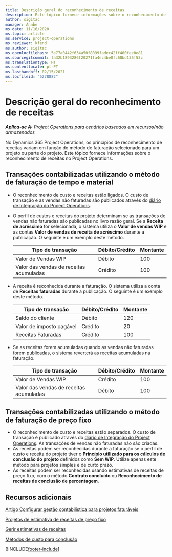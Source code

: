 ```yaml
---
title: Descrição geral do reconhecimento de receitas
description: Este tópico fornece informações sobre o reconhecimento de receitas no Project Operations.
author: sigitac
manager: Annbe
ms.date: 11/16/2020
ms.topic: article
ms.service: project-operations
ms.reviewer: kfend
ms.author: sigitac
ms.openlocfilehash: 5e77a0442f634a50f8099fadec42ff400fee0e81
ms.sourcegitcommit: fa32b1893286f20271fa4ec4be8fc68bd135f53c
ms.translationtype: HT
ms.contentlocale: pt-PT
ms.lasthandoff: 02/15/2021
ms.locfileid: "5278882"
---
```

# <a name="revenue-recognition-overview"></a>Descrição geral do reconhecimento de receitas

_**Aplica-se A:** Project Operations para cenários baseados em recursos/não armazenados_

No Dynamics 365 Project Operations, os princípios de reconhecimento de receitas variam em função do método de faturação selecionado para um projeto ou parte do projeto. Este tópico fornece informações sobre o reconhecimento de receitas no Project Operations.

## <a name="transactions-accounted-using-time-and-material-billing-method"></a>Transações contabilizadas utilizando o método de faturação de tempo e material

- O reconhecimento de custo e receitas estão ligados. O custo de transação e as vendas não faturadas são publicados através do [diário de Integração do Project Operations](../project-accounting/project-operations-integration-journal.md).
- O perfil de custos e receitas do projeto determinam se as transações de vendas não faturadas são publicadas no livro razão geral. Se a **Receita de acréscimo** for selecionada, o sistema utiliza o **Valor de vendas WIP** e as contas **Valor de vendas de receita de acréscimo** durante a publicação. O seguinte é um exemplo deste método.  

  | Tipo de transação | Débito/Crédito | Montante |
  | --- | --- | --- |
  | Valor de Vendas WIP | Débito | 100 |
  | Valor das vendas de receitas acumuladas | Crédito | 100 |

- A receita é reconhecida durante a faturação. O sistema utiliza a conta de **Receitas faturadas** durante a publicação. O seguinte é um exemplo deste método.  

  | Tipo de transação | Débito/Crédito | Montante |
  | --- | --- | --- |
  | Saldo do cliente | Débito | 120 |
  | Valor de imposto pagável | Crédito | 20 |
  | Receitas Faturadas | Crédito | 100 |

- Se as receitas forem acumuladas quando as vendas não faturadas forem publicadas, o sistema reverterá as receitas acumuladas na faturação.

  | Tipo de transação | Débito/Crédito | Montante |
  | --- | --- | --- |
  | Valor de Vendas WIP | Crédito | 100 |
  | Valor das vendas de receitas acumuladas | Débito | 100 |

## <a name="transactions-accounted-using-the-fixed-price-billing-method"></a>Transações contabilizadas utilizando o método de faturação de preço fixo

- O reconhecimento de custo e receitas estão separados. O custo de transação é publicado através do [diário de Integração do Project Operations](../project-accounting/project-operations-integration-journal.md). As transações de vendas não faturadas não são criadas.
- As receitas podem ser reconhecidas durante a faturação se o perfil de custo e receita do projeto tiver o **Princípio utilizado para os cálculos de conclusão do projeto** definidos como **Sem WIP**. Utilize apenas este método para projetos simples e de curto prazo.
- As receitas podem ser reconhecidas usando estimativas de receitas de preço fixo, com o método **Contrato concluído** ou **Reconhecimento de receitas de conclusão de percentagem**.

## <a name="additional-resources"></a>Recursos adicionais
[Artigo Configurar gestão contabilística para projetos faturáveis](../project-accounting/configure-accounting-billable-projects.md)

[Projetos de estimativa de receitas de preço fixo](rev-rec-percentage-completion-method.md)

[Gerir estimativas de receitas](rev-rec-completed-contract-method.md)

[Métodos de custo para conclusão](cost-complete-methods.md)


[!INCLUDE[footer-include](../includes/footer-banner.md)]